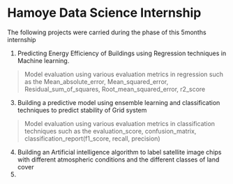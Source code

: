 # Hamoye Data Science Internship
The following projects were carried during the phase of this 5months internship

1. Predicting Energy Efficiency of Buildings using Regression techniques in Machine learning.
> Model evaluation using various evaluation metrics in regression such as the  Mean_absolute_error, Mean_squared_error, Residual_sum_of_squares, Root_mean_squared_error, r2_score 
3. Building a predictive model using ensemble learning and classification techniques to predict stability of Grid system
> Model evaluation using various evaluation metrics in classification techniques such as the evaluation_score, confusion_matrix, classification_report(f1_score, recall, precision)
4. Building an Artificial intelligence algorithm to label satellite image chips with different atmospheric conditions and the different classes of land cover
5.
